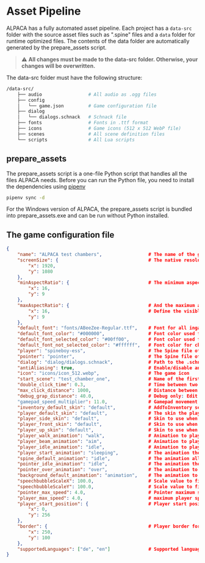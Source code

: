 # Asset Pipeline

ALPACA has a fully automated asset pipeline. Each project has a `data-src` folder with the source asset files such as ".spine" files and a `data` folder for runtime optimized files.
The contents of the data folder are automatically generated by the prepare_assets script.

> ⚠️ **All changes must be made to the data-src folder. Otherwise, your changes will be overwritten.**

The data-src folder must have the following structure:

```bash
/data-src/
    ├── audio                 # All audio as .ogg files
    ├── config
    │   └── game.json         # Game configuration file
    ├── dialog
    │   └── dialogs.schnack   # Schnack file
    ├── fonts                 # Fonts in .ttf format
    ├── icons                 # Game icons (512 x 512 WebP file)
    ├── scenes                # All scene definition files
    └── scripts               # All Lua scripts
```

## prepare_assets

The prepare_assets script is a one-file Python script that handles all the files ALPACA needs.
Before you can run the Python file, you need to install the dependencies using [pipenv](https://pipenv.pypa.io/en/latest/)

```bash
pipenv sync -d
```

For the Windows version of ALPACA, the prepare_assets script is bundled into prepare_assets.exe and can be run without Python installed.

## The game configuration file

```json
{
    "name": "ALPACA test chambers",                 # The name of the game
    "screenSize": {                                 # The native resolution of the game
        "x": 1920,
        "y": 1080
    },
    "minAspectRatio": {                             # The minimum aspect ratio
        "x": 16,
        "y": 9
    },
    "maxAspectRatio": {                             # And the maximum aspect ratio
        "x": 16,                                    # Define the visible area, otherwise black borders will be displayed.
        "y": 9
    },
    "default_font": "fonts/ABeeZee-Regular.ttf",    # Font for all ingame text
    "default_font_color": "#000000",                # Font color used for normal text
    "default_font_selected_color": "#00ff00",       # Font color used for selected choise
    "default_font_not_selected_color": "#ffffff",   # Font color for choises not selected
    "player": "spineboy-ess",                       # The Spine file of the player
    "pointer": "pointer",                           # The Spine file of the mouse pointer
    "dialog": "dialog/dialogs.schnack",             # Path to the .schnack file with all dialogs
    "antiAliasing": true,                           # Enable/disable anti-aliasing
    "icon": "icons/icon_512.webp",                  # The game icon
    "start_scene": "test_chamber_one",              # Name of the first scene
    "double_click_time": 0.3,                       # Time between two clicks for wrapping to positions
    "max_click_distance": 1000,                     # Distance between clicks for double clicks
    "debug_grap_distance": 40.0,                    # Debug only: Edit mode grap distance
    "gamepad_speed_multiplier": 11.0,               # Gamepad movement speed multiplier
    "inventory_default_skin": "default",            # AddToInventory sets this skin on objects
    "player_default_skin": "default",               # The skin the player starts with
    "player_side_skin": "default",                  # Skin to use when the player moves to the side
    "player_front_skin": "default",                 # Skin to use when the player moves down
    "player_up_skin": "default",                    # Skin to use when the player moves up
    "player_walk_animation": "walk",                # Animation to play when the player is walking
    "player_beam_animation": "aim",                 # Animation to play after a double click
    "player_idle_animation": "idle",                # Animation to play when the player is idle
    "player_start_animation": "sleeping",           # The animation the player will start with
    "spine_default_animation": "idle",              # The animation all objects start with
    "pointer_idle_animation": "idle",               # The animation the cursor plays while not over a clickable region
    "pointer_over_animation": "over",               # The animation to play when the cursor is over a clickable region
    "background_default_animation": "animation",    # The animation to play on all backgrounds by default
    "speechbubbleScaleX": 100.0,                    # Scale value to fit font and speech bubble
    "speechbubbleScaleY": 100.0,                    # Scale value to fit font and speech bubble
    "pointer_max_speed": 4.0,                       # Pointer maximum speed for gamepad control
    "player_max_speed": 4.0,                        # maximum player speed
    "player_start_position": {                      # Player start position
        "x": 0,
        "y": 256
    },
    "border": {                                     # Player border for camera
        "x": 250,
        "y": 100
    },
    "supportedLanguages": ["de", "en"]              # Supported languages for the game. If the system language is not in the list, the first language is selected.
}
```
